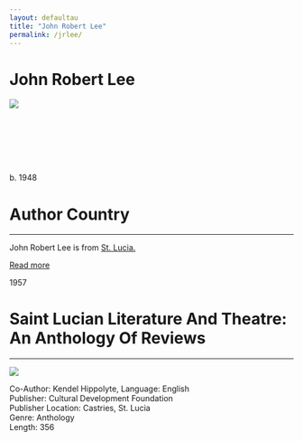 ```yaml
---
layout: defaultau
title: "John Robert Lee"
permalink: /jrlee/
---
```

<!-- partial:index.partial.html -->
<div class="content">
    <h1>John Robert Lee</h1>
    <div class="quote">
        <div><img src="https://encrypted-tbn2.gstatic.com/images?q=tbn:ANd9GcTkRqNY0xa3LNXHCCTDNNQZca-mdgfEQr8OG6YHQm8gWp89-lx9" class="logo"></div>
    </div>
    <div class="timeline">
        <div style="padding-bottom:100px;"></div>
        <div class="block">
            <div class="date right"><p class="right">b. 1948</p></div>
            <div class="dot"></div>
            <div class="left first">
            <div class="author_country">
                <h1>Author Country</h1><hr>
            <div class="aclocation"> <p>John Robert Lee is from <a href="{{ site.baseurl }}/16">St. Lucia.</a></p></div>
              <div class="acreadmore">   <a href="NA" target="_blank">Read more</a> </div>
            </div>
            </div>
        </div>
        <div class="block">
            <div class="date left"><p class="left">1957</p></div>
            <div class="dot"></div>
            <div class="right">
                <h1>Saint Lucian Literature And Theatre: An Anthology Of Reviews</h1><hr>
                <p><img src="https://books.google.dm/books/content?id=JOwfAQAAIAAJ&printsec=frontcover&img=1&zoom=1&imgtk=AFLRE72OJ_5BGa3kIDcQr-BevyhZN_DLFtcKl0Mb8uZTPVi8v80nBSo1v8nri-C8mFu08H0U5hhQh2bZM2y-n5AB4vdu_p8ebc1ymuk1DN1QxGtzZts_MoAQqlPknSu04umY8cbwWc72"></p>
                <p>
		    Co-Author: Kendel Hippolyte,                 
		    Language: English<br>
                Publisher: Cultural Development Foundation<br>
                Publisher Location: Castries, St. Lucia<br>
                Genre: Anthology<br>
                Length: 356<br>
                </p>
            </div>
        </div>
  <!-- partial -->
<script src='https://cdnjs.cloudflare.com/ajax/libs/jquery/3.1.1/jquery.min.js'></script><script  src="{{ site.baseurl }}/assets/js/authorscript.js"></script>